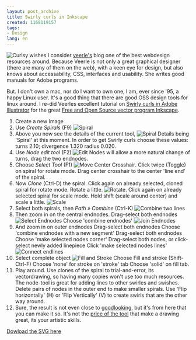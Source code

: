```yaml
---
layout: post_archive
title: Swirly curls in Inkscape
created: 1168119157
tags:
- Design
lang: en
---
```

![Curlsy wishes](http://webschuur.com/sites/webschuur.com/files/13_result.png) I consider [veerle's](http://veerle.duoh.com/) blog one of the best webdesign resources around. Because Veerle is not only a great graphical designer (there are many of them on the web), with a keen eye for design, but also knows about accessability, CSS, interfaces and usability. She writes good manuals for Adobe programs.

But. I don't own a mac, nor do I want to own one, I am, ever since '95, a happy Linux user. It's a good thing that there are good OSS design tools for linux around. I re-did Veerles excellent tutorial on [Swirly curls in Adobe Illustrator](http://veerle.duoh.com/blog/comments/swirly_curls_in_adobe_illustrator/) for the great [Free and Open Source vector program Inkscape](http://www.inkscape.org/).

1. Create a new Image
1. Use _Create Spirals_ (F9) 
![Spiral](http://webschuur.com/sites/webschuur.com/files/01_choose_spiral__.png)
1. Above you now see the details of the current tool, ![Spiral Details](http://webschuur.com/sites/webschuur.com/files/02_choose_spiral.png) being 'Spiral' at this moment. In order to get Swirly curls choose these values: turns 2.10; divergence 1.320 radius 0.020.
1. Use _Node edit tool_ (F2) ![Edit Nodes](http://webschuur.com/sites/webschuur.com/files/03_node_edit.png) will allow a more natural change of turns, drag the two endnodes. 
1. Choose _Select Tool_ (F1) ![Move Center Crosshair](http://webschuur.com/sites/webschuur.com/files/04_move_crosshair.png). Click twice (Toggle) on spiral for rotate mode. Drag center crosshair to the center 'line end' of the spiral.
1. Now _Clone_ (Ctrl-D) the spiral. Click again on already selected, cloned spiral for rotate mode.  Rotate a little. ![Rotate](http://webschuur.com/sites/webschuur.com/files/05_rotate_duplicate.png). Click again on already selected  spiral for scale mode. Hold shift (scale around center) and scale a little. ![Scale](http://webschuur.com/sites/webschuur.com/files/06_scale_duplicate.png)
1. Select both spirals, then  _Path » Combine_ (Ctrl-K) ![Combine two lines](http://webschuur.com/sites/webschuur.com/files/08_combined.png)
1. Then zoom in on the central endnodes. Drag-select both endnodes 
![Select Endnodes](http://webschuur.com/sites/webschuur.com/files/09_select_endnodes.png)
Choose 'combine endnodes' ![Join Endnodes](http://webschuur.com/sites/webschuur.com/files/10_join_endnodes.png)
1. And zoom in on outer endnodes
  Drag-select both endnodes
  Choose 'combine endnodes with a new segment'
  Drag-select both endnodes 
  Choose 'make selected nodes corner'
  Drag-select both nodes, or click-select newly added linepiece
  Click 'make selected nodes lines' ![Connect endlines](http://webschuur.com/sites/webschuur.com/files/11_join_other_endnodes.png)
1. Select complete object ![Fill and Stroke](http://webschuur.com/sites/webschuur.com/files/13_fill_and_stroke.png)
  Choose Fill and stroke (Shift-Ctrl-F)
  Choose 'none' for stroke on 'stroke' tab
  Choose 'solid' on fill tab.
1. Play around. Use clones of the spiral to trial-and-error, its vectordrawing, so having many copies won't use too much resources. The node-tool is great for adding lines to other swirles and swishes. Delete pairs of nodes in the outer end to make smaller spirals. Use 'Flip horizontally' (H) or 'Flip Vertically' (V) to create swirls that are the other way around.
1. Sure, the result is not even close to [goodlooking](http://veerle.duoh.com/artveerle/comments/xmas_2006_desktop/), but it's from here that you can make it so. It's not the [price of the tool](http://froogle.google.com/froogle?q=Adobe+Illustrator&btnG=Search+Froogle) that make a drawing great, its your artistic skills.


[Dowload the SVG here](http://webschuur.com/sites/webschuur.com/files/swirls_0.svg)
